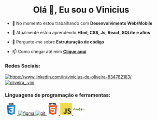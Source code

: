 <h1 align="center">Olá 👋, Eu sou o Vinicius</h1>

- 🔭 No momento estou trabalhando com **Desenvolvimento Web/Mobile**

- 🌱 Atualmente estou aprendendo **Html, CSS, Js, React, SQLite e afins**

- 💬 Pergunte-me sobre **Estruturação de código**

- 📫 Como chegar até mim **[Clique aqui](https://keepo.io/vinioliverdev/)**

<h3 align="left">Redes Sociais:</h3>
<p align="left">
<a href="https://linkedin.com/in/https://www.linkedin.com/in/vinicius-de-oliveira-834782183/" target="blank"><img align="center" src="https://raw.githubusercontent.com/rahuldkjain/github-profile-readme-generator/master/src/images/icons/Social/linked-in-alt.svg" alt="https://www.linkedin.com/in/vinicius-de-oliveira-834782183/" height="30" width="40" /></a>
<a href="https://instagram.com/oliveira_.vini" target="blank"><img align="center" src="https://raw.githubusercontent.com/rahuldkjain/github-profile-readme-generator/master/src/images/icons/Social/instagram.svg" alt="oliveira_.vini" height="30" width="40" /></a>
</p>

<h3 align="left">Linguagens de programação e ferramentas:</h3>
<p align="left"> <a href="https://www.w3schools.com/css/" target="_blank" rel="noreferrer"> <img src="https://raw.githubusercontent.com/devicons/devicon/master/icons/css3/css3-original-wordmark.svg" alt="css3" width="40" height="40"/> </a> <a href="https://www.figma.com/" target="_blank" rel="noreferrer"> <img src="https://www.vectorlogo.zone/logos/figma/figma-icon.svg" alt="figma" width="40" height="40"/> </a> <a href="https://git-scm.com/" target="_blank" rel="noreferrer"> <img src="https://www.vectorlogo.zone/logos/git-scm/git-scm-icon.svg" alt="git" width="40" height="40"/> </a> <a href="https://www.w3.org/html/" target="_blank" rel="noreferrer"> <img src="https://raw.githubusercontent.com/devicons/devicon/master/icons/html5/html5-original-wordmark.svg" alt="html5" width="40" height="40"/> </a> <a href="https://developer.mozilla.org/en-US/docs/Web/JavaScript" target="_blank" rel="noreferrer"> <img src="https://raw.githubusercontent.com/devicons/devicon/master/icons/javascript/javascript-original.svg" alt="javascript" width="40" height="40"/> </a> <a href="https://nodejs.org" target="_blank" rel="noreferrer"> <img src="https://raw.githubusercontent.com/devicons/devicon/master/icons/nodejs/nodejs-original-wordmark.svg" alt="nodejs" width="40" height="40"/> </a> </p>

